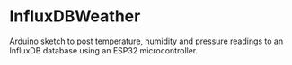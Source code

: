 # InfluxDBWeather
Arduino sketch to post temperature, humidity and pressure readings to an InfluxDB database using an ESP32 microcontroller.

